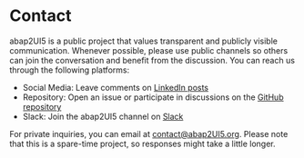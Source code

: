 # Contact

abap2UI5 is a public project that values transparent and publicly visible communication. Whenever possible, please use public channels so others can join the conversation and benefit from the discussion. You can reach us through the following platforms:

* Social Media: Leave comments on [LinkedIn posts](https://www.linkedin.com/company/abap2ui5)
* Repository: Open an issue or participate in discussions on the [GitHub repository](https://github.com/abap2UI5/abap2UI5/issues)
* Slack: Join the abap2UI5 channel on [Slack](https://communityinviter.com/apps/abapgit/abap)

For private inquiries, you can email at <contact@abap2UI5.org>. Please note that this is a spare-time project, so responses might take a little longer.